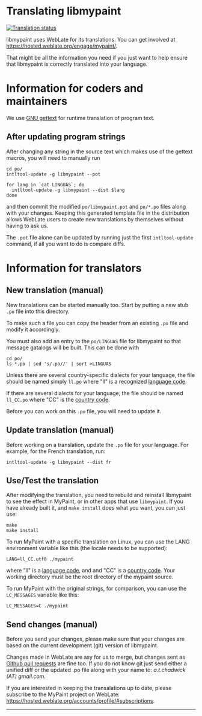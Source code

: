 # Translating libmypaint

[![Translation status](https://hosted.weblate.org/widgets/mypaint/-/svg-badge.svg)](https://hosted.weblate.org/engage/mypaint/?utm_source=widget)

libmypaint uses WebLate for its translations.
You can get involved at <https://hosted.weblate.org/engage/mypaint/>.

That might be all the information you need
if you just want to help ensure that libmypaint
is correctly translated into your language.

# Information for coders and maintainers

We use [GNU gettext][gettext] for runtime translation of program text.

## After updating program strings

After changing any string in the source text which makes use of the
gettext macros, you will need to manually run

    cd po/
    intltool-update -g libmypaint --pot

    for lang in `cat LINGUAS`; do
      intltool-update -g libmypaint --dist $lang
    done

and then commit the modified `po/libmypaint.pot` and `po/*.po`
files along with your changes.
Keeping this generated template file in the distribution
allows WebLate users to create new translations by themselves
without having to ask us.

The `.pot` file alone can be updated by running
just the first `intltool-update` command,
if all you want to do is compare diffs.

# Information for translators

## New translation (manual)

New translations can be started manually too.
Start by putting a new stub `.po` file into this directory.

To make such a file you can
copy the header from an existing `.po` file
and modify it accordingly.

You must also add an entry to the `po/LINGUAS` file for libmypaint
so that message gatalogs will be built. This can be done with

    cd po/
    ls *.po | sed 's/.po//' | sort >LINGUAS

Unless there are several country-specific dialects for your language,
the file should be named simply `ll.po`
where "ll" is a recognized [language code][ll].

If there are several dialects for your language,
the file should be named `ll_CC.po`
where "CC" is the [country code][CC].

Before you can work on this `.po` file,
you will need to update it.

## Update translation (manual)

Before working on a translation,
update the `.po` file for your language.
For example, for the French translation, run:

    intltool-update -g libmypaint --dist fr

## Use/Test the translation

After modifying the translation,
you need to rebuild and reinstall libmypaint to see the effect
in MyPaint, or in other apps that use `libmypaint`.
If you have already built it, and `make install` does what you want,
you can just use:

    make
    make install

To run MyPaint with a specific translation on Linux,
you can use the LANG environment variable
like this (the locale needs to be supported):

    LANG=ll_CC.utf8 ./mypaint

where "ll" is a [language code][ll], and and "CC" is a [country code][CC].
Your working directory must be the root directory of the mypaint source.

To run MyPaint with the original strings, for comparison,
you can use the `LC_MESSAGES` variable like this:

    LC_MESSAGES=C ./mypaint

## Send changes (manual)

Before you send your changes, please make sure that
your changes are based on the
current development (git) version of libmypaint.

Changes made in WebLate are asy for us to merge,
but changes sent as [Github pull requests][PR] are fine too.
If you do not know git just send
either a unified diff or the updated .po file
along with your name to: *a.t.chadwick (AT) gmail.com*.

If you are interested in keeping the transalations up to date,
please subscribe to the MyPaint project on WebLate:
<https://hosted.weblate.org/accounts/profile/#subscriptions>.

--------------------

[gettext]: http://www.gnu.org/software/hello/manual/gettext/ (Official GNU gettext manual)
[ll]: http://www.gnu.org/software/hello/manual/gettext/Usual-Language-Codes.html#Usual-Language-Codes ("ll" options)
[CC]: http://www.gnu.org/software/hello/manual/gettext/Country-Codes.html#Country-Codes ("CC" options)
[PR]: https://help.github.com/articles/using-pull-requests/
